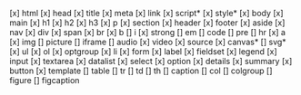[x] html
[x] head
[x] title
[x] meta
[x] link
[x] script*
[x] style*
[x] body
[x] main
[x] h1
[x] h2
[x] h3
[x] p
[x] section
[x] header
[x] footer
[x] aside
[x] nav
[x] div
[x] span
[x] br
[x] b
[] i
[x] strong
[] em
[] code
[] pre
[] hr
[x] a
[x] img
[] picture
[] iframe
[] audio
[x] video
[x] source
[x] canvas*
[] svg* 
[x] ul
[x] ol
[x] optgroup
[x] li
[x] form
[x] label
[x] fieldset
[x] legend
[x] input
[x] textarea
[x] datalist
[x] select
[x] option
[x] details
[x] summary
[x] button
[x] template
[] table
[] tr
[] td
[] th
[] caption
[] col
[] colgroup
[] figure
[] figcaption